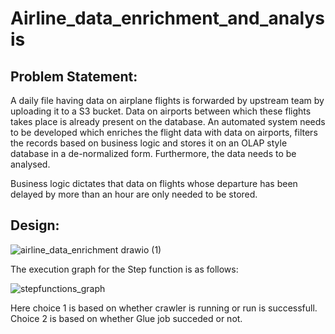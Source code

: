 # Airline_data_enrichment_and_analysis

## Problem Statement:

A daily file having data on airplane flights is forwarded by upstream team by uploading it to a S3 bucket. Data on airports between which these flights takes place is already present on the database. An automated system needs to be developed which enriches the flight data with data on airports, filters the records based on business logic and stores it on an OLAP style database in a de-normalized form. Furthermore, the data needs to be analysed.

Business logic dictates that data on flights whose departure has been delayed by more than an hour are only needed to be stored.

## Design:

![airline_data_enrichment drawio (1)](https://github.com/DS-v/Airline_data_enrichment_and_analysis/assets/59478620/fdbba642-63f0-44b2-ba6e-357de2af22bb)

The execution graph for the Step function is as follows:

![stepfunctions_graph](https://github.com/DS-v/Airline_data_enrichment_and_analysis/assets/59478620/68b34317-c73d-4921-84ba-bb37fce48d5e)

Here choice 1 is based on whether crawler is running or run is successfull. Choice 2 is based on whether Glue job succeded or not.





